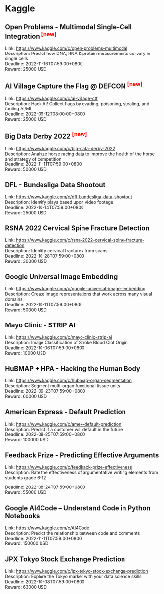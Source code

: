 # Kaggle



## Open Problems - Multimodal Single-Cell Integration <sup style="color:red">[new]<sup>  

Link: https://www.kaggle.com/c/open-problems-multimodal  
Description: Predict how DNA, RNA & protein measurements co-vary in single cells  
Deadline: 2022-11-16T07:59:00+0800  
Reward: 25000 USD  


## AI Village Capture the Flag @ DEFCON <sup style="color:red">[new]<sup>  

Link: https://www.kaggle.com/c/ai-village-ctf  
Description: Hack AI! Collect flags by evading, poisoning, stealing, and fooling AI/ML  
Deadline: 2022-09-12T08:00:00+0800  
Reward: 25000 USD  


## Big Data Derby 2022 <sup style="color:red">[new]<sup>  

Link: https://www.kaggle.com/c/big-data-derby-2022  
Description: Analyze horse racing data to improve the health of the horse and strategy of competition  
Deadline: 2022-11-11T07:59:00+0800  
Reward: 50000 USD  


## DFL - Bundesliga Data Shootout

Link: https://www.kaggle.com/c/dfl-bundesliga-data-shootout  
Description: Identify plays based upon video footage   
Deadline: 2022-10-14T07:59:00+0800  
Reward: 25000 USD  


## RSNA 2022 Cervical Spine Fracture Detection

Link: https://www.kaggle.com/c/rsna-2022-cervical-spine-fracture-detection  
Description: Identify cervical fractures from scans  
Deadline: 2022-10-28T07:59:00+0800  
Reward: 30000 USD  


## Google Universal Image Embedding

Link: https://www.kaggle.com/c/google-universal-image-embedding  
Description: Create image representations that work across many visual domains  
Deadline: 2022-10-11T07:59:00+0800  
Reward: 50000 USD  


## Mayo Clinic - STRIP AI

Link: https://www.kaggle.com/c/mayo-clinic-strip-ai  
Description: Image Classification of Stroke Blood Clot Origin  
Deadline: 2022-10-06T07:59:00+0800  
Reward: 10000 USD  


## HuBMAP + HPA - Hacking the Human Body

Link: https://www.kaggle.com/c/hubmap-organ-segmentation  
Description: Segment multi-organ functional tissue units  
Deadline: 2022-09-23T07:59:00+0800  
Reward: 60000 USD  


## American Express - Default Prediction

Link: https://www.kaggle.com/c/amex-default-prediction  
Description: Predict if a customer will default in the future  
Deadline: 2022-08-25T07:59:00+0800  
Reward: 100000 USD  


## Feedback Prize - Predicting Effective Arguments

Link: https://www.kaggle.com/c/feedback-prize-effectiveness  
Description: Rate the effectiveness of argumentative writing elements from students grade 6-12

  
Deadline: 2022-08-24T07:59:00+0800  
Reward: 55000 USD  


## Google AI4Code – Understand Code in Python Notebooks

Link: https://www.kaggle.com/c/AI4Code  
Description: Predict the relationship between code and comments  
Deadline: 2022-11-11T07:59:00+0800  
Reward: 150000 USD  


## JPX Tokyo Stock Exchange Prediction

Link: https://www.kaggle.com/c/jpx-tokyo-stock-exchange-prediction  
Description: Explore the Tokyo market with your data science skills  
Deadline: 2022-10-08T07:59:00+0800  
Reward: 63000 USD  

